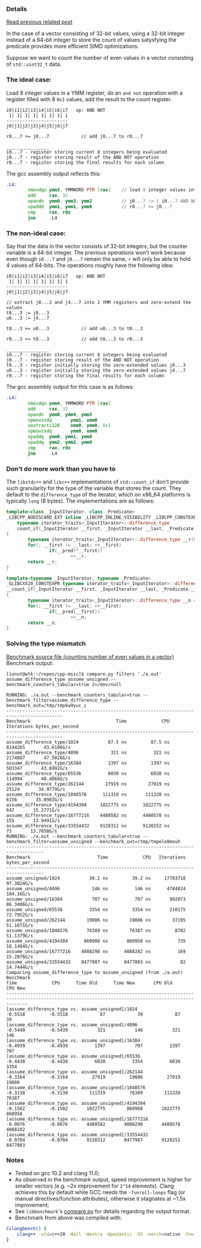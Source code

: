 ### Details

[Read previous related post](https://github.com/niculaionut/cpp-misc/blob/main/bool_returned_prevents_vectorization.md)

In the case of a vector consisting of 32-bit values, using a 32-bit integer instead of a 64-bit integer to store the count of values satysfying the predicate provides more efficient SIMD optimizations.

Suppose we want to count the number of even values in a vector consisting of `std::uint32_t` data.

### The ideal case:

Load 8 integer values in a YMM register, do an `and not` operation with a register filled with 8 `0x1` values, add the result to the count register.
```
i0|i1|i2|i3|i4|i5|i6|i7   op: AND NOT
 1| 1| 1| 1| 1| 1| 1| 1
-----------------------
j0|j1|j2|j3|j4|j5|j6|j7

r0...7 += j0...7            // add j0...7 to r0...7

________________
i0...7 - register storing current 8 integers being evaluated
j0...7 - register storing result of the AND NOT operation
r0...7 - register storing the final results for each column
```

The gcc assembly output reflects this:
```asm
.L4:
        vmovdqu ymm3, YMMWORD PTR [rax]    // load 8 integer values into i0...7 
        add     rax, 32
        vpandn  ymm0, ymm3, ymm2           // j0...7 := ( i0...7 AND NOT 1|1|1|1|1|1|1|1 )
        vpaddd  ymm1, ymm1, ymm0           // r0...7 += j0...7
        cmp     rax, rdx
        jne     .L4
```

### The non-ideal case:

Say that the data in the vector consists of 32-bit integers, but the counter variable is a 64-bit integer. The previous operations won't work because even though `i0...7` and `j0...7` remain the same, `r` will only be able to hold 4 values of 64-bits. The operations roughly have the following idea:
```
i0|i1|i2|i3|i4|i5|i6|i7   op: AND NOT
 1| 1| 1| 1| 1| 1| 1| 1
-----------------------
j0|j1|j2|j3|j4|j5|j6|j7

// extract j0...3 and j4...7 into 2 YMM registers and zero-extend the values
t0...3 := j0...3
u0...3 := j4...7

t0...3 += u0...3            // add u0...3 to t0...3

r0...3 += t0...3            // add t0...3 to r0...3

________________
i0...7 - register storing current 8 integers being evaluated
j0...7 - register storing result of the AND NOT operation
t0...3 - register initially storing the zero-extended values j0...3
u0...3 - register initially storing the zero-extended values j4...7
r0...7 - register storing the final results for each column
```

The gcc assembly output for this case is as follows:
```asm
.L4:
        vmovdqu ymm4, YMMWORD PTR [rax]
        add     rax, 32
        vpandn  ymm0, ymm4, ymm3
        vpmovzxdq       ymm1, xmm0
        vextracti128    xmm0, ymm0, 0x1
        vpmovzxdq       ymm0, xmm0
        vpaddq  ymm0, ymm1, ymm0
        vpaddq  ymm2, ymm2, ymm0
        cmp     rax, rdx
        jne     .L4
```

### Don't do more work than you have to

The `libstdc++` and `libc++` implementations of `std::count_if` don't provide such granularity for the type of the variable that stores the count. They default to the `difference_type` of the iterator, which on x86_64 platforms is typically `long` (8 bytes). The implementations are as follows:

```cpp
template<class _InputIterator, class _Predicate>
_LIBCPP_NODISCARD_EXT inline _LIBCPP_INLINE_VISIBILITY _LIBCPP_CONSTEXPR_AFTER_CXX17
    typename iterator_traits<_InputIterator>::difference_type
    count_if(_InputIterator __first, _InputIterator __last, _Predicate __pred)
{
        typename iterator_traits<_InputIterator>::difference_type __r(0);
        for(; __first != __last; ++__first)
                if(__pred(*__first))
                        ++__r;
        return __r;
}
```

```cpp
template<typename _InputIterator, typename _Predicate>
_GLIBCXX20_CONSTEXPR typename iterator_traits<_InputIterator>::difference_type
__count_if(_InputIterator __first, _InputIterator __last, _Predicate __pred)
{
        typename iterator_traits<_InputIterator>::difference_type __n = 0;
        for(; __first != __last; ++__first)
                if(__pred(__first))
                        ++__n;
        return __n;
}
```

### Solving the type mismatch

[Benchmark source file (counting number of even values in a vector)](https://github.com/niculaionut/cpp-misc/blob/main/simd_prefers_32bit_data.bench.cpp)\
Benchmark output:
```
[ionut@wtk:~/repos/cpp-misc]$ compare.py filters './a.out' assume_difference_type assume_unsigned --benchmark_counters_tabular=true 2>/dev/null

RUNNING: ./a.out --benchmark_counters_tabular=true --benchmark_filter=assume_difference_type --benchmark_out=/tmp/tmpkw9yuc_c
-------------------------------------------------------------------------------------------
Benchmark                                Time             CPU   Iterations bytes_per_second
-------------------------------------------------------------------------------------------
assume_difference_type/1024           87.5 ns         87.5 ns      8144265       43.6106G/s
assume_difference_type/4096            321 ns          321 ns      2174887       47.5026G/s
assume_difference_type/16384          1397 ns         1397 ns       503347       43.6992G/s
assume_difference_type/65536          6030 ns         6030 ns       114994       40.4868G/s
assume_difference_type/262144        27919 ns        27919 ns        25124       34.9779G/s
assume_difference_type/1048576      111319 ns       111320 ns         6156       35.0903G/s
assume_difference_type/4194304     1022775 ns      1022775 ns          647       15.2771G/s
assume_difference_type/16777216    4480582 ns      4480578 ns          155       13.9491G/s
assume_difference_type/33554432    9120312 ns      9120252 ns           75       13.7058G/s
RUNNING: ./a.out --benchmark_counters_tabular=true --benchmark_filter=assume_unsigned --benchmark_out=/tmp/tmpele8mouh
------------------------------------------------------------------------------------
Benchmark                         Time             CPU   Iterations bytes_per_second
------------------------------------------------------------------------------------
assume_unsigned/1024           39.2 ns         39.2 ns     17703718       97.3024G/s
assume_unsigned/4096            146 ns          146 ns      4784824        104.16G/s
assume_unsigned/16384           707 ns          707 ns       992073       86.3406G/s
assume_unsigned/65536          3354 ns         3354 ns       210175       72.7952G/s
assume_unsigned/262144        19086 ns        19086 ns        37195       51.1671G/s
assume_unsigned/1048576       76389 ns        76387 ns         8702       51.1379G/s
assume_unsigned/4194304      860988 ns       860958 ns          735       18.1484G/s
assume_unsigned/16777216    4088298 ns      4088282 ns          169       15.2876G/s
assume_unsigned/33554432    8477987 ns      8477803 ns           82       14.7444G/s
Comparing assume_difference_type to assume_unsigned (from ./a.out)
Benchmark                                                               Time             CPU      Time Old      Time New       CPU Old       CPU New
----------------------------------------------------------------------------------------------------------------------------------------------------
[assume_difference_type vs. assume_unsigned]/1024                    -0.5518         -0.5518            87            39            87            39
[assume_difference_type vs. assume_unsigned]/4096                    -0.5440         -0.5439           321           146           321           146
[assume_difference_type vs. assume_unsigned]/16384                   -0.4939         -0.4939          1397           707          1397           707
[assume_difference_type vs. assume_unsigned]/65536                   -0.4438         -0.4438          6030          3354          6030          3354
[assume_difference_type vs. assume_unsigned]/262144                  -0.3164         -0.3164         27919         19086         27919         19086
[assume_difference_type vs. assume_unsigned]/1048576                 -0.3138         -0.3138        111319         76389        111320         76387
[assume_difference_type vs. assume_unsigned]/4194304                 -0.1582         -0.1582       1022775        860988       1022775        860958
[assume_difference_type vs. assume_unsigned]/16777216                -0.0876         -0.0876       4480582       4088298       4480578       4088282
[assume_difference_type vs. assume_unsigned]/33554432                -0.0704         -0.0704       9120312       8477987       9120252       8477803
```

### Notes
+ Tested on gcc 10.2 and clang 11.0;
+ As observed in the benchmark output, speed improvement is higher for smaller vectors (e.g. ~2x improvement for `2^14` elements). Clang achieves this by default while GCC needs the `-funroll-loops` flag (or manual directives/function attributes), otherwise it stagnates at ~1.5x improvement;
+ See `libbenchmark`'s [compare.py](https://github.com/google/benchmark/blob/main/docs/tools.md) for details regarding the output format.
+ Benchmark from above was compiled with:
```sh
Cclangbench() {
    clang++ -std=c++20 -Wall -Wextra -Wpedantic -O3 -march=native -fno-exceptions -fno-rtti -flto "$@" -lbenchmark
}
```
